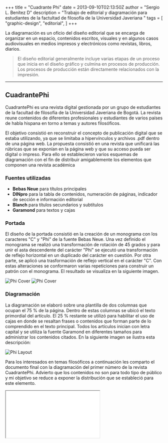 +++
title = "Cuadrante Phi"
date = 2013-09-10T02:13:50Z
author = "Sergio L. Benítez D"
description = "Trabajo de editorial y diagramación para estudiantes de la factultad de filosofía de la Universidad Javeriana "
tags = [
    "graphic-design",
    "editorial",
]
+++

La diagramación es un oficio del diseño editorial que se encarga de organizar en un espacio, contenidos escritos, visuales y en algunos casos audiovisuales en medios impresos y electrónicos como revistas, libros, diarios.

> El diseño editorial generalmente incluye varias etapas de un proceso que inicia en el diseño gráfico y culmina en procesos de producción. Los procesos de producción están directamente relacionados con la impresión.

* * *

## CuadrantePhi

CuadrantePhi es una revista digital gestionada por un grupo de estudiantes de la facultad de filosofía de la Universidad Javeriana de Bogotá. La revista reune contenidos de diferentes profesionales y estudiantes de varios países de habla hispana en torno a temas y autores filosóficos.

El objetivo consistió en reconstruir el concepto de publicación digital que se estaba utilizando, ya que se limitaba a hipervínculos y archivos .pdf dentro de una página web. La propuesta consistió en una revista que unificará las rúbricas que se exponían en la página web y que su acceso pueda ser digital o impreso. Para ello se establecieron varios esquemas de diagramación con el fin de distribuir amigablemente los elementos que componen una revista académica

### Fuentes utilizadas

+   __Bebas Neue__ para títulos principales
+   __DINpro__ para la tabla de contenidos, numeración de páginas, indicador de sección e información editorial
+   __Blanch__ para títulos secundarios y subtítulos
+   __Garamond__ para textos y cajas

### Portada

El diseño de la portada consistió en la creación de un monograma con los caracteres "C" y "Phi" de la fuente Bebas Neue. Una vez definido el monograma se realizó una transformación de rotación de 45 grados y para unir el asta descendente del carácter "Phi" se ejecutó una transformación de reflejo horizontal en un duplicado del carácter en cuestión. Por otra parte, se aplicó una trasformación de reflejo vertical en el carácter "C". Con estas alteraciones se conformaron varias repeticiones para construir un patrón con el monograma. El resultado se visualiza en la siguiente imagen.

![Phi Cover](../../images/cuadrante_phi/01-phi-cover.jpg)
![Phi Cover](../../images/cuadrante_phi/02-phi-cover.jpg)

### Diagramación

La diagramación se elaboró sobre una plantilla de dos columnas que ocupan el 75 % de la página. Dentro de estas columnas se ubicó el texto primordial del artículo. El 25 % restante se utilizó para habilitar el uso de cajas en donde se resaltan frases o contenidos que forman parte de lo comprendido en el texto principal. Todos los artículos inician con letra capital y se utiliza la fuente Garamond en diferentes tamaños para administrar los contenidos citados. En la siguiente imagen se ilustra esta descripción:

![Phi Layout](../../images/cuadrante_phi/03-phi-layout.jpg)

Para los interesados en temas filosóficos a continuación les comparto el documento final con la diagramación del primer número de la revista CuadrantePhi. Advierto que los contenidos no son para todo tipo de público y mi objetivo se reduce a exponer la distribución que se estableció para este elemento.

<iframe src="/assets/pdf/cuadrante_phi_no_01.pdf"></iframe>
